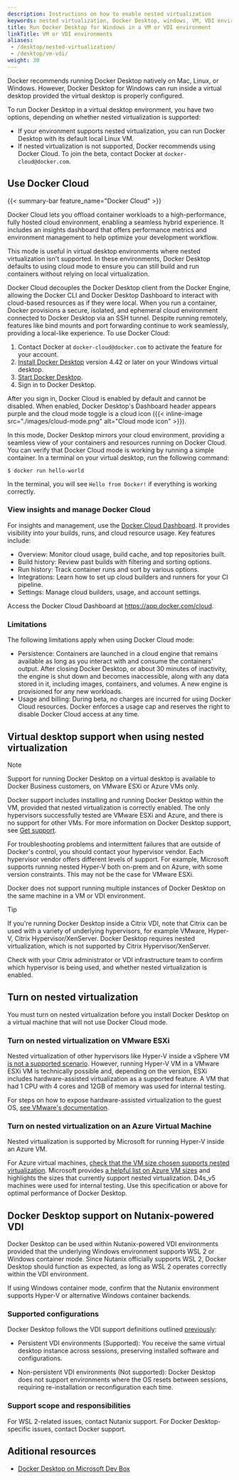 ```yaml
---
description: Instructions on how to enable nested virtualization
keywords: nested virtualization, Docker Desktop, windows, VM, VDI environment
title: Run Docker Desktop for Windows in a VM or VDI environment
linkTitle: VM or VDI environments
aliases:
 - /desktop/nested-virtualization/
 - /desktop/vm-vdi/
weight: 30
---
```


Docker recommends running Docker Desktop natively on Mac, Linux, or Windows. However, Docker Desktop for Windows can run inside a virtual desktop provided the virtual desktop is properly configured.

To run Docker Desktop in a virtual desktop environment, you have two options,
depending on whether nested virtualization is supported:

- If your environment supports nested virtualization, you can run Docker Desktop
  with its default local Linux VM.
- If nested virtualization is not supported, Docker recommends using Docker
  Cloud. To join the beta, contact Docker at `docker-cloud@docker.com`.

## Use Docker Cloud 

{{< summary-bar feature_name="Docker Cloud" >}}

Docker Cloud lets you offload container workloads to a high-performance,
fully hosted cloud environment, enabling a seamless hybrid experience. It
includes an insights dashboard that offers performance metrics and environment
management to help optimize your development workflow.

This mode is useful in virtual desktop environments where nested virtualization
isn't supported. In these environments, Docker Desktop defaults to using
cloud mode to ensure you can still build and run containers without relying on
local virtualization.

Docker Cloud decouples the Docker Desktop client from the Docker Engine,
allowing the Docker CLI and Docker Desktop Dashboard to interact with
cloud-based resources as if they were local. When you run a container, Docker
provisions a secure, isolated, and ephemeral cloud environment connected to
Docker Desktop via an SSH tunnel. Despite running remotely, features like bind
mounts and port forwarding continue to work seamlessly, providing a local-like
experience. To use Docker Cloud:

1. Contact Docker at `docker-cloud@docker.com` to activate the feature for your
   account.
2. [Install Docker Desktop](/manuals/desktop/setup/install/windows-install.md#install-docker-desktop-on-windows)
   version 4.42 or later on your Windows virtual desktop.
3. [Start Docker Desktop](/manuals/desktop/setup/install/windows-install.md#start-docker-desktop).
4. Sign in to Docker Desktop.

After you sign in, Docker Cloud is enabled by default and cannot be
disabled. When enabled, Docker Desktop's Dashboard header appears purple and the
cloud mode toggle is a cloud icon ({{< inline-image
src="./images/cloud-mode.png" alt="Cloud mode icon" >}}).

In this mode, Docker Desktop mirrors your cloud environment, providing
a seamless view of your containers and resources running on Docker Cloud. You
can verify that Docker Cloud mode is working by running a simple container. In a
terminal on your virtual desktop, run the following command:

```console
$ docker run hello-world
```

In the terminal, you will see `Hello from Docker!` if everything is working
correctly.

### View insights and manage Docker Cloud

For insights and management, use the [Docker Cloud
Dashboard](https://app.docker.com/cloud). It provides visibility into your
builds, runs, and cloud resource usage. Key features include:

- Overview: Monitor cloud usage, build cache, and top repositories built.
- Build history: Review past builds with filtering and sorting options.
- Run history: Track container runs and sort by various options.
- Integrations: Learn how to set up cloud builders and runners for your CI
  pipeline.
- Settings: Manage cloud builders, usage, and account settings.

Access the Docker Cloud Dashboard at https://app.docker.com/cloud.

### Limitations

The following limitations apply when using Docker Cloud mode:

- Persistence: Containers are launched in a cloud engine that remains available
  as long as you interact with and consume the containers' output. After closing
  Docker Desktop, or about 30 minutes of inactivity, the engine is shut down and
  becomes inaccessible, along with any data stored in it, including images,
  containers, and volumes. A new engine is provisioned for any new workloads.
- Usage and billing: During beta, no charges are incurred for using Docker Cloud
  resources. Docker enforces a usage cap and reserves the right to disable
  Docker Cloud access at any time.

## Virtual desktop support when using nested virtualization

> [!NOTE]
>
> Support for running Docker Desktop on a virtual desktop is available to Docker Business customers, on VMware ESXi or Azure VMs only.

Docker support includes installing and running Docker Desktop within the VM, provided that nested virtualization is correctly enabled. The only hypervisors successfully tested are VMware ESXi and Azure, and there is no support for other VMs. For more information on Docker Desktop support, see [Get support](/manuals/desktop/troubleshoot-and-support/support.md).

For troubleshooting problems and intermittent failures that are outside of Docker's control, you should contact your hypervisor vendor. Each hypervisor vendor offers different levels of support. For example, Microsoft supports running nested Hyper-V both on-prem and on Azure, with some version constraints. This may not be the case for VMware ESXi.

Docker does not support running multiple instances of Docker Desktop on the same machine in a VM or VDI environment. 

> [!TIP]
>
> If you're running Docker Desktop inside a Citrix VDI, note that Citrix can be used with a variety of underlying hypervisors, for example VMware, Hyper-V, Citrix Hypervisor/XenServer. Docker Desktop requires nested virtualization, which is not supported by Citrix Hypervisor/XenServer.
>
> Check with your Citrix administrator or VDI infrastructure team to confirm which hypervisor is being used, and whether nested virtualization is enabled.

## Turn on nested virtualization

You must turn on nested virtualization before you install Docker Desktop on a
virtual machine that will not use Docker Cloud mode.

### Turn on nested virtualization on VMware ESXi

Nested virtualization of other hypervisors like Hyper-V inside a vSphere VM [is not a supported scenario](https://kb.vmware.com/s/article/2009916). However, running Hyper-V VM in a VMware ESXi VM is technically possible and, depending on the version, ESXi includes hardware-assisted virtualization as a supported feature. A VM that had 1 CPU with 4 cores and 12GB of memory was used for internal testing.

For steps on how to expose hardware-assisted virtualization to the guest OS, [see VMware's documentation](https://docs.vmware.com/en/VMware-vSphere/7.0/com.vmware.vsphere.vm_admin.doc/GUID-2A98801C-68E8-47AF-99ED-00C63E4857F6.html).

### Turn on nested virtualization on an Azure Virtual Machine

Nested virtualization is supported by Microsoft for running Hyper-V inside an Azure VM.

For Azure virtual machines, [check that the VM size chosen supports nested virtualization](https://docs.microsoft.com/en-us/azure/virtual-machines/sizes). Microsoft provides [a helpful list on Azure VM sizes](https://docs.microsoft.com/en-us/azure/virtual-machines/acu) and highlights the sizes that currently support nested virtualization. D4s_v5 machines were used for internal testing. Use this specification or above for optimal performance of Docker Desktop.

## Docker Desktop support on Nutanix-powered VDI

Docker Desktop can be used within Nutanix-powered VDI environments provided that the underlying Windows environment supports WSL 2 or Windows container mode. Since Nutanix officially supports WSL 2, Docker Desktop should function as expected, as long as WSL 2 operates correctly within the VDI environment.

If using Windows container mode, confirm that the Nutanix environment supports Hyper-V or alternative Windows container backends.

### Supported configurations

Docker Desktop follows the VDI support definitions outlined [previously](#virtual-desktop-support-when-using-nested-virtualization):

 - Persistent VDI environments (Supported): You receive the same virtual desktop instance across sessions, preserving installed software and configurations.

 - Non-persistent VDI environments (Not supported): Docker Desktop does not support environments where the OS resets between sessions, requiring re-installation or reconfiguration each time. 

### Support scope and responsibilities

For WSL 2-related issues, contact Nutanix support. For Docker Desktop-specific issues, contact Docker support.

## Aditional resources

- [Docker Desktop on Microsoft Dev Box](/manuals/desktop/features/dev-box.md)